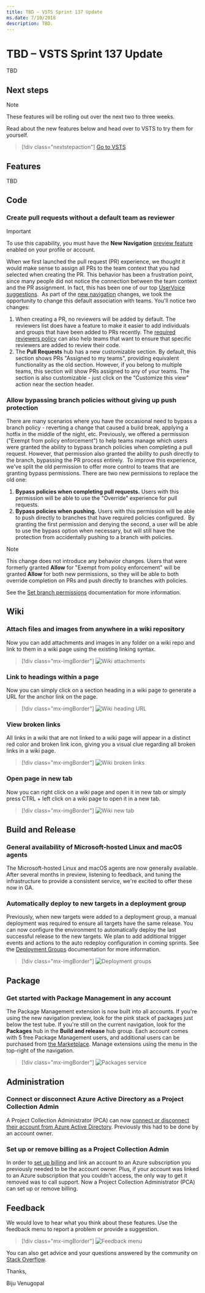 ```yaml
---
title: TBD – VSTS Sprint 137 Update
ms.date: 7/10/2018
description: TBD.
---
```


# TBD – VSTS Sprint 137 Update

TBD

## Next steps

> [!NOTE]
> These features will be rolling out over the next two to three weeks.

Read about the new features below and head over to VSTS to try them for yourself.

> [!div class="nextstepaction"]
> [Go to VSTS](http://go.microsoft.com/fwlink/?LinkId=307137&campaign=o~msft~docs~product-vsts~release-notes)

## Features

TBD

## Code

### Create pull requests without a default team as reviewer

> [!IMPORTANT]
> To use this capability, you must have the **New Navigation** [preview feature](/vsts/project/navigation/preview-features) enabled on your profile or account.

When we first launched the pull request (PR) experience, we thought it would make sense to assign all PRs to the team context that you had selected when creating the PR. This behavior has been a frustration point, since many people did not notice the connection between the team context and the PR assignment. In fact, this has been one of our top [UserVoice suggestions](https://visualstudio.uservoice.com/forums/330519-visual-studio-team-services/suggestions/18780553-dont-add-the-default-team-as-reviewer-when-doing-a).
​
As part of the [new navigation](/vsts/release-notes/2018/jun-19-vsts#preview-our-new-navigation) changes, we took the opportunity to change this default association with teams. You'll notice two changes:​
​
1. When creating a PR, no reviewers will be added by default. The reviewers list does have a feature to make it easier to add individuals and groups that have been added to PRs recently. The [required reviewers policy](/vsts/git/branch-policies?view=vsts#automatically-include-code-reviewers) can also help teams that want to ensure that specific reviewers are added to review their code.​
2. The **Pull Requests** hub has a new customizable section. By default, this section shows PRs "Assigned to my teams", providing equivalent functionality as the old section. However, if you belong to multiple teams, this section will show PRs assigned to any of your teams. The section is also customizable - just click on the "Customize this view" action near the section header.

### Allow bypassing branch policies without giving up push protection

There are many scenarios where you have the occasional need to bypass a branch policy - reverting a change that caused a build break, applying a hotfix in the middle of the night, etc. Previously, we offered a permission ("Exempt from policy enforcement") to help teams manage which users were granted the ability to bypass branch policies when completing a pull request. However, that permission also granted the ability to push directly to the branch, bypassing the PR process entirely.​
​
To improve this experience, we've split the old permission to offer more control to teams that are granting bypass permissions. There are two new permissions to replace the old one:​
​
1. **Bypass policies when completing pull requests.** Users with this permission will be able to use the "Override" experience for pull requests.
2. **Bypass policies when pushing.** Users with this permission will be able to push directly to branches that have required policies configured.​
​
By granting the first permission and denying the second, a user will be able to use the bypass option when necessary, but will still have the protection from accidentally pushing to a branch with policies.
​
> [!NOTE]
> This change does not introduce any behavior changes. Users that were formerly granted **Allow** for "Exempt from policy enforcement" will be granted **Allow** for both new permissions, so they will be able to both override completion on PRs and push directly to branches with policies.

See the [Set branch permissions](/vsts/git/branch-permissions?view=vsts) documentation for more information.

## Wiki

### Attach files and images from anywhere in a wiki repository

Now you can add attachments and images in any folder on a wiki repo and link to them in a wiki page using the existing linking syntax.

> [!div class="mx-imgBorder"]
![Wiki attachments](_img/137_01.png)

### Link to headings within a page

Now you can simply click on a section heading in a wiki page to generate a URL for the anchor link on the page.

> [!div class="mx-imgBorder"]
![Wiki heading URL](_img/137_03.png)

### View broken links

All links in a wiki that are not linked to a wiki page will appear in a distinct red color and broken link icon, giving you a visual clue regarding all broken links in a wiki page.

> [!div class="mx-imgBorder"]
![Wiki broken links](_img/137_02.png)

### Open page in new tab

Now you can right click on a wiki page and open it in new tab or simply press CTRL + left click on a wiki page to open it in a new tab.

> [!div class="mx-imgBorder"]
![Wiki new tab](_img/137_04.png)

## Build and Release

### General availability of Microsoft-hosted Linux and macOS agents

The Microsoft-hosted Linux and macOS agents are now generally available. After several months in preview, listening to feedback, and tuning the infrastructure to provide a consistent service, we're excited to offer these now in GA.

### Automatically deploy to new targets in a deployment group

Previously, when new targets were added to a deployment group, a manual deployment was required to ensure all targets have the same release. You can now configure the environment to automatically deploy the last successful release to the new targets. We plan to add additional trigger events and actions to the auto redeploy configuration in coming sprints. See the [Deployment Groups](/vsts/pipelines/release/deployment-groups/) documentation for more information.

> [!div class="mx-imgBorder"]
![Deployment groups](_img/137_05.png)

## Package

### Get started with Package Management in any account

The Package Management extension is now built into all accounts. If you're using the new navigation preview, look for the pink stack of packages just below the test tube. If you're still on the current navigation, look for the **Packages** hub in the **Build and release** hub group. Each account comes with 5 free Package Management users, and additional users can be purchased from [the Marketplace](https://marketplace.visualstudio.com/items?itemName=ms.feed). Manage extensions using the menu in the top-right of the navigation.

> [!div class="mx-imgBorder"]
![Packages service](_img/137_06.png)

## Administration

### Connect or disconnect Azure Active Directory as a Project Collection Admin

A Project Collection Administrator (PCA) can now [connect or disconnect their account from Azure Active Directory](/vsts/organizations/accounts/connect-account-to-aad?view=vsts). Previously this had to be done by an account owner.

### Set up or remove billing as a Project Collection Admin

In order to [set up billing](/vsts/billing/set-up-billing-for-your-organization-vs?view=vsts) and link an account to an Azure subscription you previously needed to be the account owner. Plus, if your account was linked to an Azure subscription that you couldn’t access, the only way to get it removed was to call support. Now a Project Collection Administrator (PCA) can set up or remove billing.

## Feedback

We would love to hear what you think about these features. Use the feedback menu to report a problem or provide a suggestion.

> [!div class="mx-imgBorder"]
![Feedback menu](../2017/_img/125_00.png)

You can also get advice and your questions answered by the community on [Stack Overflow](https://stackoverflow.com/questions/tagged/vsts).

Thanks,

Biju Venugopal
